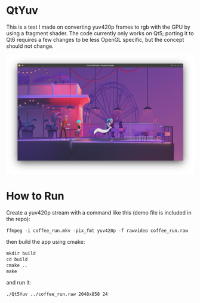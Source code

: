 # QtYuv

This is a test I made on converting yuv420p frames to rgb with the GPU by using a fragment shader. The code currently only works on Qt5; porting it to Qt6 requires a few changes to be less OpenGL specific, but the concept should not change.

![screenshot](shot.png)

# How to Run

Create a yuv420p stream with a command like this (demo file is included in the repo):

```
ffmpeg -i coffee_run.mkv -pix_fmt yuv420p -f rawvideo coffee_run.raw
```

then build the app using cmake:

```
mkdir build
cd build
cmake ..
make
```

and run it:

```
./Qt5Yuv ../coffee_run.raw 2048x858 24
```